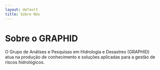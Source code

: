 ```yaml
---
layout: default
title: Sobre Nós
---
```


# Sobre o GRAPHID

O Grupo de Análises e Pesquisas em Hidrologia e Desastres (GRAPHID) atua na produção de conhecimento e soluções aplicadas para a gestão de riscos hidrológicos.
